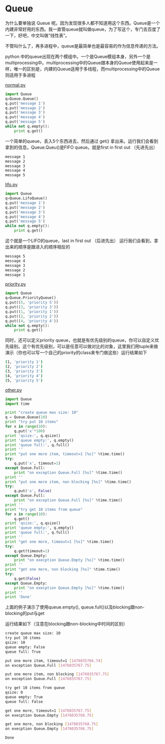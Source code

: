 # Queue

为什么要单独说 Queue 呢。因为发现很多人都不知道用这个东西。Queue是一个内建非常好用的东西。我一直管queue就叫做queue，为了写这个，专门去百度了一下，好吧，中文叫做“线性表”。

不管叫什么了，再多进程中，queue是最简单也是最容易的作为信息传递的方法。

python 中的queue出现在两个模组中。一个是Queue模组本身，另外一个是multiprocessing中。multiprocessing中的Queue跟本身的Queue使用起来是一样，唯一的区别是，内建的Queue适用于多线程，而multiprocessing中的Queue则适用于多进程

[normal.py](../src/queue/normal.py)

~~~python
import Queue
q=Queue.Queue()
q.put('message 1')
q.put('message 2')
q.put('message 3')
q.put('message 4')
q.put('message 5')
while not q.empty():
    print q.get()
~~~

一个简单的queue，丢入5个东西进去，然后通过 get() 拿出来。运行我们会看到拿到的信息。Queue.Queu()是FIFO queue。就是first in first out （先进先出）

~~~bash
message 1
message 2
message 3
message 4
message 5
~~~

[lifo.py](../src/queue/lifo.py)

~~~python
import Queue
q=Queue.LifoQueue()
q.put('message 1')
q.put('message 2')
q.put('message 3')
q.put('message 4')
q.put('message 5')
while not q.empty():
    print q.get()
~~~

这个就是一个LIFO的queue，last in first out （后进先出）
运行我们会看到，拿出来的顺序是跟进入的顺序相反的

~~~bash
message 5
message 4
message 3
message 2
message 1
~~~

[priority.py](../src/queue/priority.py)

~~~python
import Queue
q=Queue.PriorityQueue()
q.put((5, 'priority 5'))
q.put((3, 'priority 3'))
q.put((1, 'priority 1'))
q.put((2, 'priority 2'))
q.put((4, 'priority 4'))
while not q.empty():
    print q.get()
~~~

同时，还可以定义priority queue，也就是有优先级别的queue，你可以自定义优先级别。这个有优先级别，可以是任意可以做对比的对象，这里我们用tuple来做演示（你也可以写一个自己的priority的class来专门做这些）运行结果如下

~~~bash
(1, 'priority 1')
(2, 'priority 2')
(3, 'priority 3')
(4, 'priority 4')
(5, 'priority 5')
~~~

[other.py](../src/queue/others.py)

~~~python
import Queue
import time

print "create queue max size: 10"
q = Queue.Queue(10)
print "try put 10 items"
for x in range(10):
    q.put('x'*100)
print 'qsize:', q.qsize()
print 'queue empty:', q.empty()
print 'queue full:', q.full()
print ''
print "put one more item, timeout=1 [%s]" %time.time()
try:
    q.put('x', timeout=1)
except Queue.Full:
    print "on exception Queue.Full [%s]" %time.time()
print ''
print "put one more item, non blocking [%s]" %time.time()
try:
    q.put('x', False)
except Queue.Full:
    print "on exception Queue.Full [%s]" %time.time()
print ''
print "try get 10 items from queue"
for x in range(10):
    q.get()
print 'qsize:', q.qsize()
print 'queue empty:', q.empty()
print 'queue full:', q.full()
print ''
print "get one more, timeout=1 [%s]" %time.time()
try:
    q.get(timeout=1)
except Queue.Empty:
    print "on execption Queue.Empty [%s]" %time.time()
print ''
print "get one more, non blocking [%s]" %time.time()
try:
    q.get(False)
except Queue.Empty:
    print "on execption Queue.Empty [%s]" %time.time()
print ''
print 'Done'
~~~

上面的例子演示了使用queue.empty(), queue.full()以及blocking跟non-blocking的put与get

运行结果如下（注意在blocking跟non-blocking中时间的区别）

~~~bash
create queue max size: 10
try put 10 items
qsize: 10
queue empty: False
queue full: True

put one more item, timeout=1 [1476035766.74]
on exception Queue.Full [1476035767.75]

put one more item, non blocking [1476035767.75]
on exception Queue.Full [1476035767.75]

try get 10 items from queue
qsize: 0
queue empty: True
queue full: False

get one more, timeout=1 [1476035767.75]
on execption Queue.Empty [1476035768.75]

get one more, non blocking [1476035768.75]
on execption Queue.Empty [1476035768.75]

Done
~~~
